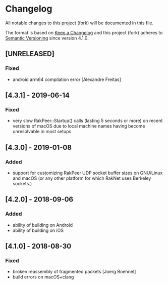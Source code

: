 # Changelog
All notable changes to this project (fork) will be documented in this file.

The format is based on [Keep a Changelog](http://keepachangelog.com/en/1.0.0/)
and this project (fork) adheres to [Semantic Versioning](http://semver.org/spec/v2.0.0.html)
since version 4.1.0.

## [UNRELEASED]
### Fixed
- android arm64 compilation error [Alexandre Freitas]

## [4.3.1] - 2019-06-14
### Fixed
- very slow RakPeer::Startup() calls (lasting 5 seconds or more)
  on recent versions of macOS due to local machine names
  having become unresolvable in most setups

## [4.3.0] - 2019-01-08
### Added
- support for customizing RakPeer UDP socket buffer sizes on GNU/Linux and macOS
  (or any other platform for which RakNet uses Berkeley sockets.)

## [4.2.0] - 2018-09-06
### Added
- ability of building on Android
- ability of building on iOS

## [4.1.0] - 2018-08-30
### Fixed
- broken reassembly of fragmented packets [Joerg Boehnel]
- build errors on macOS+clang
